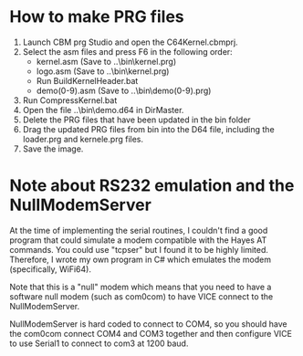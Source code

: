 # How to make PRG files

1. Launch CBM prg Studio and open the C64Kernel.cbmprj.
2. Select the asm files and press F6 in the following order:
	- kernel.asm (Save to ..\bin\kernel.prg)
	- logo.asm (Save to ..\bin\kernel.prg)
	- Run BuildKernelHeader.bat
	- demo(0-9).asm (Save to ..\bin\demo(0-9).prg)
3. Run CompressKernel.bat
4. Open the file ..\bin\demo.d64 in DirMaster.
5. Delete the PRG files that have been updated in the bin folder
6. Drag the updated PRG files from bin into the D64 file, including the loader.prg and kernele.prg files.
7. Save the image.

# Note about RS232 emulation and the NullModemServer

At the time of implementing the serial routines, I couldn't find a good program that could simulate a modem compatible with the Hayes AT commands. You could use "tcpser" but I found it to be highly limited.  Therefore, I wrote my own program in C# which emulates the modem (specifically, WiFi64).

Note that this is a "null" modem which means that you need to have a software null modem (such as com0com) to have VICE connect to the NullModemServer.

NullModemServer is hard coded to connect to COM4, so you should have the com0com connect COM4 and COM3 together and then configure VICE to use Serial1 to connect to com3 at 1200 baud.
